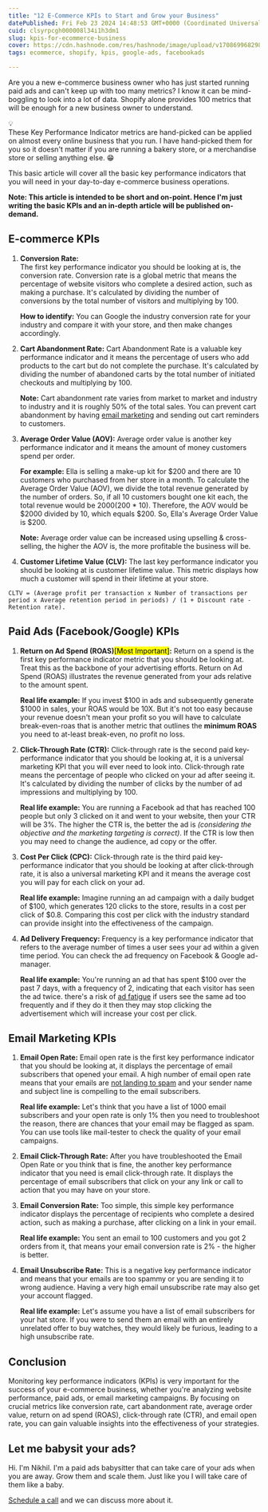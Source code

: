 ```yaml
---
title: "12 E-Commerce KPIs to Start and Grow your Business"
datePublished: Fri Feb 23 2024 14:48:53 GMT+0000 (Coordinated Universal Time)
cuid: clsyrpcgh000008l34i1h3dm1
slug: kpis-for-ecommerce-business
cover: https://cdn.hashnode.com/res/hashnode/image/upload/v1708699682981/86c4b7f9-dcfb-4b85-a5d5-6d180e389490.png
tags: ecommerce, shopify, kpis, google-ads, facebookads

---
```


Are you a new e-commerce business owner who has just started running paid ads and can't keep up with too many metrics? I know it can be mind-boggling to look into a lot of data. Shopify alone provides 100 metrics that will be enough for a new business owner to understand.

<div data-node-type="callout">
<div data-node-type="callout-emoji">💡</div>
<div data-node-type="callout-text">These Key Performance Indicator metrics are hand-picked can be applied on almost every online business that you run. I have hand-picked them for you so it doesn't matter if you are running a bakery store, or a merchandise store or selling anything else. 😁</div>
</div>

This basic article will cover all the basic key performance indicators that you will need in your day-to-day e-commerce business operations.

**Note: This article is intended to be short and on-point. Hence I'm just writing the basic KPIs and an in-depth article will be published on-demand.**

## E-commerce KPIs

1. **Conversion Rate:**  
    The first key performance indicator you should be looking at is, the conversion rate. Conversion rate is a global metric that means the percentage of website visitors who complete a desired action, such as making a purchase. It's calculated by dividing the number of conversions by the total number of visitors and multiplying by 100.
    
    **How to identify:** You can Google the industry conversion rate for your industry and compare it with your store, and then make changes accordingly.
    
2. **Cart Abandonment Rate:** Cart Abandonment Rate is a valuable key performance indicator and it means the percentage of users who add products to the cart but do not complete the purchase. It's calculated by dividing the number of abandoned carts by the total number of initiated checkouts and multiplying by 100.
    
    **Note:** Cart abandonment rate varies from market to market and industry to industry and it is roughly 50% of the total sales. You can prevent cart abandonment by having [email marketing](https://nikhil.pro/shopify-store-marketing-checklist#heading-klaviyo-email-marketing-setup-for-shopify) and sending out cart reminders to customers.
    
3. **Average Order Value (AOV):** Average order value is another key performance indicator and it means the amount of money customers spend per order.
    
    **For example:** Ella is selling a make-up kit for $200 and there are 10 customers who purchased from her store in a month. To calculate the Average Order Value (AOV), we divide the total revenue generated by the number of orders. So, if all 10 customers bought one kit each, the total revenue would be $2000 ($200 \* 10). Therefore, the AOV would be $2000 divided by 10, which equals $200. So, Ella's Average Order Value is $200.
    
    **Note:** Average order value can be increased using upselling & cross-selling, the higher the AOV is, the more profitable the business will be.
    
4. **Customer Lifetime Value (CLV):** The last key performance indicator you should be looking at is customer lifetime value. This metric displays how much a customer will spend in their lifetime at your store.
    

```plaintext
CLTV = (Average profit per transaction x Number of transactions per period x Average retention period in periods) / (1 + Discount rate - Retention rate).
```

## Paid Ads (Facebook/Google) KPIs

1. **Return on Ad Spend (ROAS)**<mark>[Most Important]</mark>**:** Return on a spend is the first key performance indicator metric that you should be looking at. Treat this as the backbone of your advertising efforts. Return on Ad Spend (ROAS) illustrates the revenue generated from your ads relative to the amount spent.
    
    **Real life example:** If you invest $100 in ads and subsequently generate $1000 in sales, your ROAS would be 10X. But it's not too easy because your revenue doesn't mean your profit so you will have to calculate break-even-roas that is another metric that outlines the **minimum ROAS** you need to at-least break-even, no profit no loss.
    
2. **Click-Through Rate (CTR):** Click-through rate is the second paid key-performance indicator that you should be looking at, it is a universal marketing KPI that you will ever need to look into. Click-through rate means the percentage of people who clicked on your ad after seeing it. It's calculated by dividing the number of clicks by the number of ad impressions and multiplying by 100.
    
    **Real life example:** You are running a Facebook ad that has reached 100 people but only 3 clicked on it and went to your website, then your CTR will be 3%. The higher the CTR is, the better the ad is *(considering the objective and the marketing targeting is correct)*. If the CTR is low then you may need to change the audience, ad copy or the offer.
    
3. **Cost Per Click (CPC):** Click-through rate is the third paid key-performance indicator that you should be looking at after click-through rate, it is also a universal marketing KPI and it means the average cost you will pay for each click on your ad.
    
    **Real life example:** Imagine running an ad campaign with a daily budget of $100, which generates 120 clicks to the store, results in a cost per click of $0.8. Comparing this cost per click with the industry standard can provide insight into the effectiveness of the campaign.
    
4. **Ad Delivery Frequency:** Frequency is a key performance indicator that refers to the average number of times a user sees your ad within a given time period. You can check the ad frequency on Facebook & Google ad-manager.
    
    **Real life example:** You're running an ad that has spent $100 over the past 7 days, with a frequency of 2, indicating that each visitor has seen the ad twice. there's a risk of [ad fatigue](https://nikhil.pro/ways-to-fix-ad-fatigue) if users see the same ad too frequently and if they do it then they may stop clicking the advertisement which will increase your cost per click.
    

## Email Marketing KPIs

1. **Email Open Rate:** Email open rate is the first key performance indicator that you should be looking at, it displays the percentage of email subscribers that opened your email. A high number of email open rate means that your emails are [not landing to spam](https://nikhil.pro/shopify-store-marketing-checklist#heading-avoid-marketing-emails-going-to-spam) and your sender name and subject line is compelling to the email subscribers.
    
    **Real life example:** Let's think that you have a list of 1000 email subscribers and your open rate is only 1% then you need to troubleshoot the reason, there are chances that your email may be flagged as spam. You can use tools like mail-tester to check the quality of your email campaigns.
    
2. **Email Click-Through Rate:** After you have troubleshooted the Email Open Rate or you think that is fine, the another key performance indicator that you need is email click-through rate. It displays the percentage of email subscribers that click on your any link or call to action that you may have on your store.
    
3. **Email Conversion Rate:** Too simple, this simple key performance indicator displays the percentage of recipients who complete a desired action, such as making a purchase, after clicking on a link in your email.
    
    **Real life example:** You sent an email to 100 customers and you got 2 orders from it, that means your email conversion rate is 2% - the higher is better.
    
4. **Email Unsubscribe Rate:** This is a negative key performance indicator and means that your emails are too spammy or you are sending it to wrong audience. Having a very high email unsubscribe rate may also get your account flagged.
    
    **Real life example:** Let's assume you have a list of email subscribers for your hat store. If you were to send them an email with an entirely unrelated offer to buy watches, they would likely be furious, leading to a high unsubscribe rate.
    

## Conclusion

Monitoring key performance indicators (KPIs) is very important for the success of your e-commerce business, whether you're analyzing website performance, paid ads, or email marketing campaigns. By focusing on crucial metrics like conversion rate, cart abandonment rate, average order value, return on ad spend (ROAS), click-through rate (CTR), and email open rate, you can gain valuable insights into the effectiveness of your strategies.

## Let me babysit your ads?

Hi. I'm Nikhil. I'm a paid ads babysitter that can take care of your ads when you are away. Grow them and scale them. Just like you I will take care of them like a baby.

[Schedule a call](https://calendly.com/nikhil-pro/30min?utm_source=babysitter_ads_new&utm_medium=nikhil.pro&utm_campaign=free&month=2022-08) and we can discuss more about it.